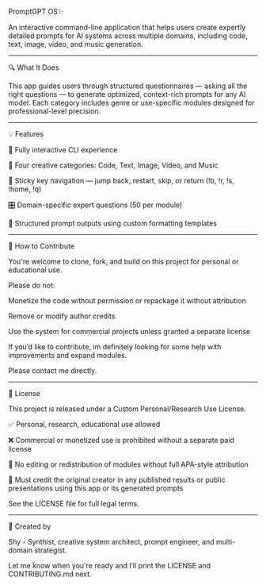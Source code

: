 PromptGPT OS✨

An interactive command-line application that helps users create expertly detailed prompts for AI systems across multiple domains, including code, text, image, video, and music generation.


---

🔍 What It Does

This app guides users through structured questionnaires — asking all the right questions — to generate optimized, context-rich prompts for any AI model. Each category includes genre or use-specific modules designed for professional-level precision.


---

💡 Features

💬 Fully interactive CLI experience 

🎨 Four creative categories: Code, Text, Image, Video, and Music

🧠 Sticky key navigation — jump back, restart, skip, or return (!b, !r, !s, !home, !q)

🎛️ Domain-specific expert questions (50 per module)

🧾 Structured prompt outputs using custom formatting templates

---

🧱 How to Contribute

You're welcome to clone, fork, and build on this project for personal or educational use.

Please do not:

Monetize the code without permission or repackage it without attribution

Remove or modify author credits

Use the system for commercial projects unless granted a separate license


If you’d like to contribute, im definitely looking for some help with improvements and expand modules.

Please contact me directly.


---

📜 License

This project is released under a Custom Personal/Research Use License.

✅ Personal, research, educational use allowed

❌ Commercial or monetized use is prohibited without a separate paid license

🛑 No editing or redistribution of modules without full APA-style attribution

📌 Must credit the original creator in any published results or public presentations using this app or its generated prompts


See the LICENSE file for full legal terms.


---

💫 Created by

Shy - Synthist, creative system architect, prompt engineer, and multi-domain strategist.

Let me know when you're ready and I’ll print the LICENSE and CONTRIBUTING.md next.
